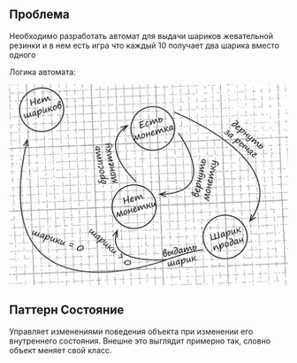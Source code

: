 ## Проблема

Необходимо разработать автомат для выдачи шариков жевательной резинки и в нем есть игра что каждый 10 получает два шарика вместо одного

Логика автомата:

![Alt text](logic.png)

## Паттерн Состояние
Управляет изменениями поведения объекта при изменении его внутреннего состояния. Внешне это выглядит примерно так, словно объект меняет свой класс.